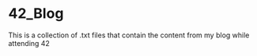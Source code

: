 # 42_Blog
This is a collection of .txt files that contain the content from my blog while attending 42
